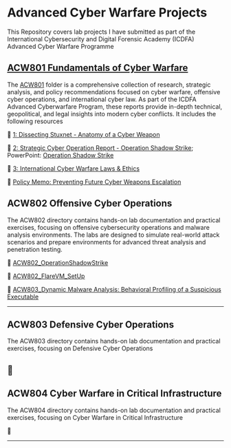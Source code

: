 # Advanced Cyber Warfare Projects 

This Repository covers lab projects I have submitted as part of the International Cybersecurity and Digital Forensic Academy (ICDFA) Advanced Cyber Warfare Programme

## [ACW801	Fundamentals of Cyber Warfare](https://github.com/reyincyber/Cyberwarfare/tree/4c6bd8a2a755e326f6d6ce46493cdb902ece0714/ACW801)

The [ACW801](https://github.com/reyincyber/Cyberwarfare/tree/4c6bd8a2a755e326f6d6ce46493cdb902ece0714/ACW801) folder is a comprehensive collection of research, strategic analysis, and policy recommendations focused on cyber warfare, offensive cyber operations, and international cyber law. As part of the ICDFA Advanced Cyberwarfare Program, these reports provide in-depth technical, geopolitical, and legal insights into modern cyber conflicts. It includes the following resources

📄 [1: Dissecting Stuxnet - Anatomy of a Cyber Weapon](https://github.com/reyincyber/Cyberwarfare/blob/main/ACW801/ACW801_L1%20-%20Dissecting%20Stuxnet%20Anatomy%20of%20a%20Cyber%20Weapon.pdf)

📄 [2: Strategic Cyber Operation Report - Operation Shadow Strike](https://github.com/reyincyber/Cyberwarfare/blob/main/ACW801/ACW801_L2_Strategic%20Cyber%20Operation%20Report-Operation%20Shadow%20Strike.pdf); PowerPoint: [Operation Shadow Strike](https://github.com/reyincyber/Cyberwarfare/blob/main/ACW801/ACW801_%20Operation%20Shadow%20Strike%20Slides.pptx)

📄 [3: International Cyber Warfare Laws & Ethics](https://github.com/reyincyber/Cyberwarfare/blob/main/ACW801/ACW801_L3_International%20Cyber%20Warfare%20Laws%20and%20Ethics.pdf)

📄 [Policy Memo: Preventing Future Cyber Weapons Escalation](https://github.com/reyincyber/Cyberwarfare/blob/main/ACW801/Policy%20Memo%20Recommending%20Safeguards%20To%20Prevent%20Future%20Cyber%20Weapons%20Escalation.pdf)

## ACW802	Offensive Cyber Operations

The ACW802 directory contains hands-on lab documentation and practical exercises, focusing on offensive cybersecurity operations and malware analysis environments. The labs are designed to simulate real-world attack scenarios and prepare environments for advanced threat analysis and penetration testing.

📄 [ACW802_OperationShadowStrike](https://github.com/reyincyber/Cyberwarfare/blob/main/ACW802/ACW802_OperationShadowStrike.pdf)

📄 [ACW802_FlareVM_SetUp](https://github.com/reyincyber/Cyberwarfare/blob/main/ACW802/ACW802_FlareVM_SetUp.pdf)

📄 [ACW803_Dynamic Malware Analysis: Behavioral Profiling of a Suspicious Executable](https://github.com/reyincyber/Cyberwarfare/blob/main/ACW802/ACW802_Dynamic%20Malware%20Analysis_lab.pdf)

---

## ACW803	Defensive Cyber Operations
The ACW803 directory contains hands-on lab documentation and practical exercises, focusing on Defensive Cyber Operations

📄 
--

## ACW804	Cyber Warfare in Critical Infrastructure
The ACW804 directory contains hands-on lab documentation and practical exercises, focusing on Cyber Warfare in Critical Infrastructure

📄 

---
